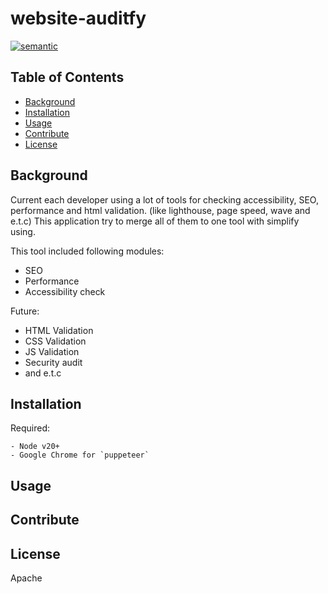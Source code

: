 # website-auditfy
[![semantic](https://img.shields.io/badge/%20%20%F0%9F%93%A6%F0%9F%9A%80-semantic--release-e10079.svg)](https://github.com/semantic-release/semantic-release)
> 

## Table of Contents

- [Background](#background)
- [Installation](#installation)
- [Usage](#usage)
- [Contribute](#contribute)
- [License](#license)

## Background 

Current each developer using a lot of tools for checking accessibility, SEO, performance and html validation. (like lighthouse, page speed, wave and e.t.c)
This application try to merge all of them to one tool with simplify using. 

This tool included following modules: 
- SEO
- Performance
- Accessibility check 

Future: 
- HTML Validation
- CSS Validation
- JS Validation 
- Security audit 
- and e.t.c

## Installation

Required: 
```angular2html
- Node v20+
- Google Chrome for `puppeteer`
```

## Usage

## Contribute

## License

Apache